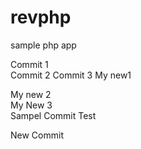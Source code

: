 revphp
======

sample php app

Commit 1  
Commit 2
Commit 3
My new1

My new 2  
My New 3  
Sampel Commit Test

New Commit 
